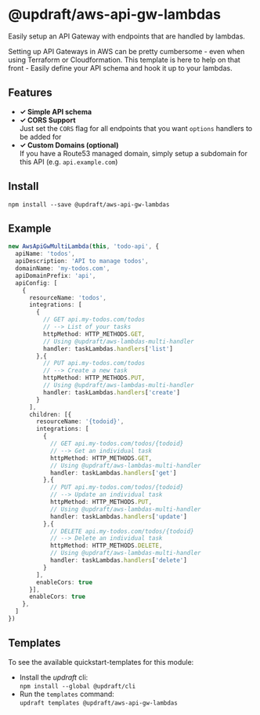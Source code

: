 
# @updraft/aws-api-gw-lambdas
Easily setup an API Gateway with endpoints that are handled by lambdas.

Setting up API Gateways in AWS can be pretty cumbersome - even when using Terraform or Cloudformation.
This template is here to help on that front - Easily define your API schema and hook it up to your lambdas.


## Features
- **✓ Simple API schema**
- **✓ CORS Support**  
Just set the `CORS` flag for all endpoints that you want `options` handlers to be added for
- **✓ Custom Domains (optional)**  
If you have a Route53 managed domain, simply setup a subdomain for this API (e.g. `api.example.com`)

  

## Install
`npm install --save @updraft/aws-api-gw-lambdas`


## Example
```typescript
new AwsApiGwMultiLambda(this, 'todo-api', {
  apiName: 'todos',
  apiDescription: 'API to manage todos',
  domainName: 'my-todos.com',
  apiDomainPrefix: 'api',
  apiConfig: [
    {
      resourceName: 'todos',
      integrations: [
        {
          // GET api.my-todos.com/todos
          // --> List of your tasks
          httpMethod: HTTP_METHODS.GET,
          // Using @updraft/aws-lambdas-multi-handler
          handler: taskLambdas.handlers['list']
        },{
          // PUT api.my-todos.com/todos
          // --> Create a new task
          httpMethod: HTTP_METHODS.PUT,
          // Using @updraft/aws-lambdas-multi-handler
          handler: taskLambdas.handlers['create']
        }
      ],
      children: [{
        resourceName: '{todoid}',
        integrations: [
          {
            // GET api.my-todos.com/todos/{todoid}
            // --> Get an individual task
            httpMethod: HTTP_METHODS.GET,
            // Using @updraft/aws-lambdas-multi-handler
            handler: taskLambdas.handlers['get']
          },{
            // PUT api.my-todos.com/todos/{todoid}
            // --> Update an individual task
            httpMethod: HTTP_METHODS.PUT,
            // Using @updraft/aws-lambdas-multi-handler
            handler: taskLambdas.handlers['update']
          },{
            // DELETE api.my-todos.com/todos/{todoid}
            // --> Delete an individual task
            httpMethod: HTTP_METHODS.DELETE,
            // Using @updraft/aws-lambdas-multi-handler
            handler: taskLambdas.handlers['delete']
          }
        ],
        enableCors: true
      }],
      enableCors: true
    },
  ]
})
```
  

## Templates
To see the available quickstart-templates for this module:
- Install the *updraft* cli:  
`npm install --global @updraft/cli`
- Run the `templates` command:  
`updraft templates @updraft/aws-api-gw-lambdas`
